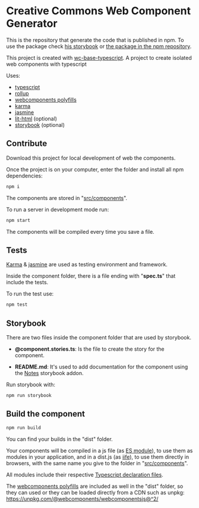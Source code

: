 # Creative Commons Web Component Generator

This is the repository that generate the code that is published in npm. To use the package check [his storybook](https://tx2z.github.io/creativecommons-webcomponent/) or [the package in the npm repository](https://www.npmjs.com/package/creative-commons-web-component).

This project is created with [wc-base-typescript](https://github.com/tx2z/wc-base-typescript). A project to create isolated web components with typescript

Uses:

* [typescript](https://www.typescriptlang.org/)
* [rollup](https://rollupjs.org/)
* [webcomponents polyfills](https://github.com/webcomponents/polyfills)
* [karma](https://karma-runner.github.io/)
* [jasmine](https://jasmine.github.io/)
* [lit-html](https://lit-html.polymer-project.org/) (optional)
* [storybook](https://storybook.js.org/) (optional)

## Contribute

Download this project for local development of web the components.

Once the project is on your computer, enter the folder and install all npm dependencies:

``` bash
npm i
```

The components are stored in "[src/components](src/components)".

To run a server in development mode run:

``` bash
npm start
```

The components will be compiled every time you save a file.

## Tests

[Karma](https://karma-runner.github.io/) & [jasmine](https://jasmine.github.io/) are used as testing environment and framework.

Inside the component folder, there is a file ending with "**spec.ts**" that include the tests.

To run the test use:

``` bash
npm test
```

## Storybook

There are two files inside the component folder that are used by storybook.

* **@component.stories.ts**: Is the file to create the story for the component.

* **README.md**: It's used to add documentation for the component using the [Notes](https://github.com/storybookjs/storybook/tree/master/addons/notes) storybook addon.

Run storybook with:

``` bash
npm run storybook
```

## Build the component

``` bash
npm run build
```

You can find your builds in the "dist" folder.

Your components will be compiled in a js file (as [ES module](https://developer.mozilla.org/en-US/docs/Web/JavaScript/Guide/Modules)), to use them as modules in your application, and in a dist.js (as [iife](https://developer.mozilla.org/en-US/docs/Glossary/IIFE)), to use them directly in browsers, with the same name you give to the folder in "[src/components](src/components)".

All modules include their respective [Typescript declaration files](https://www.typescriptlang.org/docs/handbook/declaration-files/introduction.html).

The [webcomponents polyfills](https://github.com/webcomponents/polyfills) are included as well in the "dist" folder, so they can used or they can be loaded directly from a CDN such as unpkg: <https://unpkg.com/@webcomponents/webcomponentsjs@^2/>
